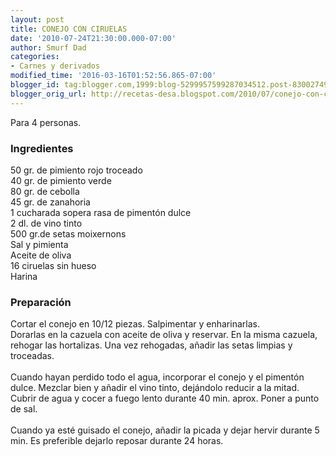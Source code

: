```yaml
---
layout: post
title: CONEJO CON CIRUELAS
date: '2010-07-24T21:30:00.000-07:00'
author: Smurf Dad
categories:
- Carnes y derivados
modified_time: '2016-03-16T01:52:56.865-07:00'
blogger_id: tag:blogger.com,1999:blog-5299957599287034512.post-8300274945348747112
blogger_orig_url: http://recetas-desa.blogspot.com/2010/07/conejo-con-ciruelas.html
---
```


Para 4 personas.<br><h3>Ingredientes</h3><p>50 gr. de pimiento rojo troceado<br/>40 gr. de pimiento verde<br/>80 gr. de cebolla<br/>45 gr. de zanahoria<br/>1 cucharada sopera rasa de piment&oacute;n dulce<br/>2 dl. de vino tinto<br/>500 gr.de setas moixernons<br/>Sal y pimienta<br/>Aceite de oliva<br/>16 ciruelas sin hueso<br/>Harina</p><h3>Preparaci&oacute;n</h3><p>Cortar el conejo en 10/12 piezas. Salpimentar y enharinarlas.<br/>Dorarlas en la cazuela con aceite de oliva y reservar. En la misma cazuela, rehogar las hortalizas. Una vez rehogadas, a&ntilde;adir las setas limpias y troceadas.<br/><br/>Cuando hayan perdido todo el agua, incorporar el conejo y el piment&oacute;n dulce. Mezclar bien y a&ntilde;adir el vino tinto, dej&aacute;ndolo reducir a la mitad. Cubrir de agua y cocer a fuego lento durante 40 min. aprox. Poner a punto de sal.<br/><br/>Cuando ya est&eacute; guisado el conejo, a&ntilde;adir la picada y dejar hervir durante 5 min. Es preferible dejarlo reposar durante 24 horas.</p>